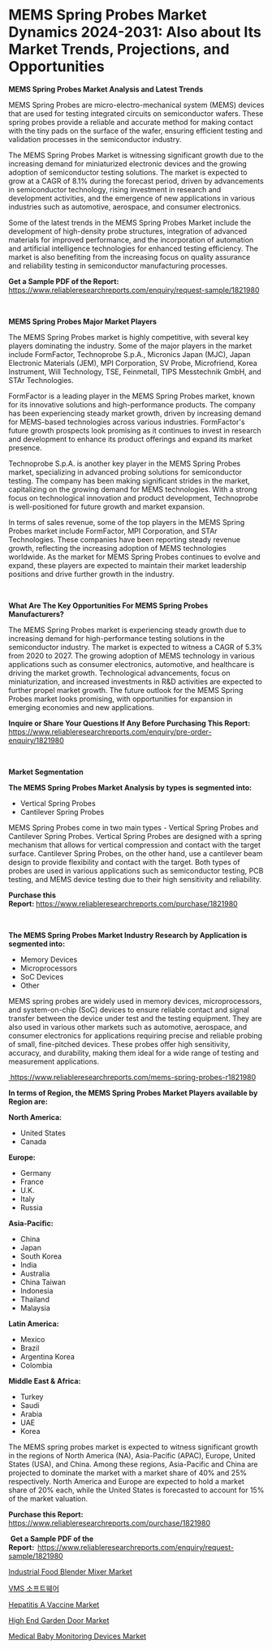 <p><h1>MEMS Spring Probes Market Dynamics 2024-2031: Also about Its Market Trends, Projections, and Opportunities</h1></p><p><strong>MEMS Spring Probes Market Analysis and Latest Trends</strong></p>
<p><p>MEMS Spring Probes are micro-electro-mechanical system (MEMS) devices that are used for testing integrated circuits on semiconductor wafers. These spring probes provide a reliable and accurate method for making contact with the tiny pads on the surface of the wafer, ensuring efficient testing and validation processes in the semiconductor industry.</p><p>The MEMS Spring Probes Market is witnessing significant growth due to the increasing demand for miniaturized electronic devices and the growing adoption of semiconductor testing solutions. The market is expected to grow at a CAGR of 8.1% during the forecast period, driven by advancements in semiconductor technology, rising investment in research and development activities, and the emergence of new applications in various industries such as automotive, aerospace, and consumer electronics.</p><p>Some of the latest trends in the MEMS Spring Probes Market include the development of high-density probe structures, integration of advanced materials for improved performance, and the incorporation of automation and artificial intelligence technologies for enhanced testing efficiency. The market is also benefiting from the increasing focus on quality assurance and reliability testing in semiconductor manufacturing processes.</p></p>
<p><strong>Get a Sample PDF of the Report:&nbsp;</strong> <a href="https://www.reliableresearchreports.com/enquiry/request-sample/1821980">https://www.reliableresearchreports.com/enquiry/request-sample/1821980</a></p>
<p>&nbsp;</p>
<p><strong>MEMS Spring Probes Major Market Players</strong></p>
<p><p>The MEMS Spring Probes market is highly competitive, with several key players dominating the industry. Some of the major players in the market include FormFactor, Technoprobe S.p.A., Micronics Japan (MJC), Japan Electronic Materials (JEM), MPI Corporation, SV Probe, Microfriend, Korea Instrument, Will Technology, TSE, Feinmetall, TIPS Messtechnik GmbH, and STAr Technologies.</p><p>FormFactor is a leading player in the MEMS Spring Probes market, known for its innovative solutions and high-performance products. The company has been experiencing steady market growth, driven by increasing demand for MEMS-based technologies across various industries. FormFactor's future growth prospects look promising as it continues to invest in research and development to enhance its product offerings and expand its market presence.</p><p>Technoprobe S.p.A. is another key player in the MEMS Spring Probes market, specializing in advanced probing solutions for semiconductor testing. The company has been making significant strides in the market, capitalizing on the growing demand for MEMS technologies. With a strong focus on technological innovation and product development, Technoprobe is well-positioned for future growth and market expansion.</p><p>In terms of sales revenue, some of the top players in the MEMS Spring Probes market include FormFactor, MPI Corporation, and STAr Technologies. These companies have been reporting steady revenue growth, reflecting the increasing adoption of MEMS technologies worldwide. As the market for MEMS Spring Probes continues to evolve and expand, these players are expected to maintain their market leadership positions and drive further growth in the industry.</p></p>
<p>&nbsp;</p>
<p><strong>What Are The Key Opportunities For MEMS Spring Probes Manufacturers?</strong></p>
<p><p>The MEMS Spring Probes market is experiencing steady growth due to increasing demand for high-performance testing solutions in the semiconductor industry. The market is expected to witness a CAGR of 5.3% from 2020 to 2027. The growing adoption of MEMS technology in various applications such as consumer electronics, automotive, and healthcare is driving the market growth. Technological advancements, focus on miniaturization, and increased investments in R&D activities are expected to further propel market growth. The future outlook for the MEMS Spring Probes market looks promising, with opportunities for expansion in emerging economies and new applications.</p></p>
<p><strong>Inquire or Share Your Questions If Any Before Purchasing This Report:</strong> <a href="https://www.reliableresearchreports.com/enquiry/pre-order-enquiry/1821980">https://www.reliableresearchreports.com/enquiry/pre-order-enquiry/1821980</a></p>
<p>&nbsp;</p>
<p><strong>Market Segmentation</strong></p>
<p><strong>The MEMS Spring Probes Market Analysis by types is segmented into:</strong></p>
<p><ul><li>Vertical Spring Probes</li><li>Cantilever Spring Probes</li></ul></p>
<p><p>MEMS Spring Probes come in two main types - Vertical Spring Probes and Cantilever Spring Probes. Vertical Spring Probes are designed with a spring mechanism that allows for vertical compression and contact with the target surface. Cantilever Spring Probes, on the other hand, use a cantilever beam design to provide flexibility and contact with the target. Both types of probes are used in various applications such as semiconductor testing, PCB testing, and MEMS device testing due to their high sensitivity and reliability.</p></p>
<p><strong>Purchase this Report:&nbsp;</strong><a href="https://www.reliableresearchreports.com/purchase/1821980">https://www.reliableresearchreports.com/purchase/1821980</a></p>
<p>&nbsp;</p>
<p><strong>The MEMS Spring Probes Market Industry Research by Application is segmented into:</strong></p>
<p><ul><li>Memory Devices</li><li>Microprocessors</li><li>SoC Devices</li><li>Other</li></ul></p>
<p><p>MEMS spring probes are widely used in memory devices, microprocessors, and system-on-chip (SoC) devices to ensure reliable contact and signal transfer between the device under test and the testing equipment. They are also used in various other markets such as automotive, aerospace, and consumer electronics for applications requiring precise and reliable probing of small, fine-pitched devices. These probes offer high sensitivity, accuracy, and durability, making them ideal for a wide range of testing and measurement applications.</p></p>
<p><a href="https://www.reliableresearchreports.com/mems-spring-probes-r1821980">&nbsp;https://www.reliableresearchreports.com/mems-spring-probes-r1821980</a></p>
<p><strong>In terms of Region, the MEMS Spring Probes Market Players available by Region are:</strong></p>
<p>
    <p> <strong> North America: </strong>
        <ul>
            <li>United States</li>
            <li>Canada</li>
        </ul>
        </p> 
    <p> <strong> Europe: </strong>
        <ul>
            <li>Germany</li>
            <li>France</li>
            <li>U.K.</li>
            <li>Italy</li>
            <li>Russia</li>
        </ul>
        </p> 
    <p> <strong> Asia-Pacific: </strong>
        <ul>
            <li>China</li>
            <li>Japan</li>
            <li>South Korea</li>
            <li>India</li>
            <li>Australia</li>
            <li>China Taiwan</li>
            <li>Indonesia</li>
            <li>Thailand</li>
            <li>Malaysia</li>
        </ul>
        </p> 
    <p> <strong> Latin America: </strong>
        <ul>
            <li>Mexico</li>
            <li>Brazil</li>
            <li>Argentina Korea</li>
            <li>Colombia</li>
        </ul>
        </p> 
    <p> <strong> Middle East & Africa: </strong>
        <ul>
            <li>Turkey</li>
            <li>Saudi</li>
            <li>Arabia</li>
            <li>UAE</li>
            <li>Korea</li>
        </ul>
    </p>
    </p>
<p><p>The MEMS spring probes market is expected to witness significant growth in the regions of North America (NA), Asia-Pacific (APAC), Europe, United States (USA), and China. Among these regions, Asia-Pacific and China are projected to dominate the market with a market share of 40% and 25% respectively. North America and Europe are expected to hold a market share of 20% each, while the United States is forecasted to account for 15% of the market valuation.</p></p>
<p><strong>Purchase this Report: </strong><a href="https://www.reliableresearchreports.com/purchase/1821980">https://www.reliableresearchreports.com/purchase/1821980</a></p>
<p>&nbsp;<strong>Get a Sample PDF of the Report:&nbsp;&nbsp;</strong><a href="https://www.reliableresearchreports.com/enquiry/request-sample/1821980">https://www.reliableresearchreports.com/enquiry/request-sample/1821980</a></p>
<p><strong></strong></p>
<p><p><a href="https://medium.com/@brendamoreno1988/global-industrial-food-blender-mixer-market-opportunities-and-forecast-for-period-from-2024-to-2031-cfea0346f2b2">Industrial Food Blender Mixer Market</a></p><p><a href="https://medium.com/@percyhagernes9778/%EA%B8%80%EB%A1%9C%EB%B2%8C-vms-%EC%86%8C%ED%94%84%ED%8A%B8%EC%9B%A8%EC%96%B4-%EC%8B%9C%EC%9E%A5%EC%9D%80-2024%EB%85%84%EB%B6%80%ED%84%B0-2031%EB%85%84%EA%B9%8C%EC%A7%80-5-6-%EC%9D%98-cagr%EB%A1%9C-%EC%84%B1%EC%9E%A5%ED%95%A0-%EA%B2%83%EC%9C%BC%EB%A1%9C-%EC%98%88%EC%B8%A1%EB%90%A9%EB%8B%88%EB%8B%A4-3f19db70b59d">VMS 소프트웨어</a></p><p><a href="https://www.linkedin.com/pulse/hepatitis-vaccine-market-forecasts-trends-impact-analysis-2024-sa60f?trackingId=aQeXY1jFg4myQV1YTMtUMA%3D%3D">Hepatitis A Vaccine Market</a></p><p><a href="https://github.com/Brown8Reggie/Market-Research-Report-List-1/blob/main/high-end-garden-door-market.md">High End Garden Door Market</a></p><p><a href="https://issuu.com/reportprime-2/docs/medical-baby-monitoring-devices-market-size-2030.p">Medical Baby Monitoring Devices Market</a></p></p>